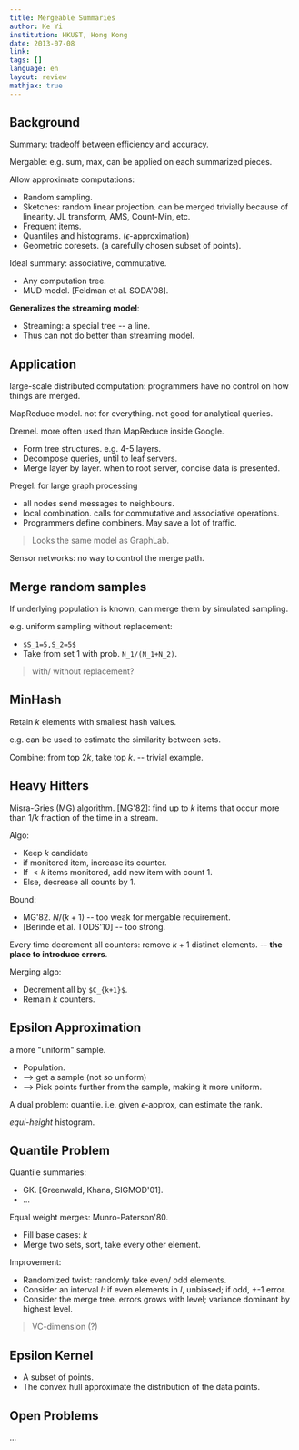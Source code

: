 ```yaml
---
title: Mergeable Summaries
author: Ke Yi
institution: HKUST, Hong Kong
date: 2013-07-08
link: 
tags: []
language: en
layout: review
mathjax: true
---
```


## Background

Summary: tradeoff between efficiency and accuracy.

Mergable: e.g. sum, max, can be applied on each summarized pieces.

Allow approximate computations:

   * Random sampling. 
   * Sketches: random linear projection.
   can be merged trivially because of linearity.
   JL transform, AMS, Count-Min, etc.
   * Frequent items.
   * Quantiles and histograms. ($\epsilon$-approximation)
   * Geometric coresets.
   (a carefully chosen subset of points). 

Ideal summary: associative, commutative.

   * Any computation tree.
   * MUD model. [Feldman et al. SODA'08].

**Generalizes the streaming model**:

   * Streaming: a special tree -- a line.
   * Thus can not do better than streaming model.

## Application

large-scale distributed computation:
programmers have no control on how things are merged.

MapReduce model.
not for everything.
not good for analytical queries.

Dremel. 
more often used than MapReduce inside Google.

   * Form tree structures. e.g. 4-5 layers.
   * Decompose queries, until to leaf servers. 
   * Merge layer by layer. 
   when to root server, concise data is presented.

Pregel: for large graph processing

   * all nodes send messages to neighbours. 
   * local combination. 
   calls for commutative and associative operations.
   * Programmers define combiners.
   May save a lot of traffic.

> Looks the same model as GraphLab.

Sensor networks:
no way to control the merge path.

## Merge random samples

If underlying population is known, can merge them by simulated sampling.

e.g. uniform sampling without replacement:

   * `$S_1=5,S_2=5$`
   * Take from set 1 with prob. `N_1/(N_1+N_2)`.

> with/ without replacement?

## MinHash

Retain $k$ elements with smallest hash values.

e.g. can be used to estimate the similarity between sets.

Combine: from top $2k$, take top $k$. -- trivial example.

## Heavy Hitters

Misra-Gries (MG) algorithm. [MG'82]:
find up to $k$ items that occur more than $1/k$ fraction of the time in a stream.

Algo:

   * Keep $k$ candidate
   * if monitored item, increase its counter.
   * If $<k$ items monitored, add new item with count 1.
   * Else, decrease all counts by 1.

Bound:

   * MG'82. $N/(k+1)$ -- too weak for mergable requirement.
   * [Berinde et al. TODS'10] -- too strong.

Every time decrement all counters:
remove $k+1$ distinct elements.
-- **the place to introduce errors**.

Merging algo:

   * Decrement all by `$C_{k+1}$`.
   * Remain $k$ counters.

## Epsilon Approximation

a more "uniform" sample.

   * Population.
   * --> get a sample (not so uniform)
   * --> Pick points further from the sample, making it more uniform.

A dual problem: quantile. 
i.e. given $\epsilon$-approx, can estimate the rank.

*equi-height* histogram.

## Quantile Problem

Quantile summaries:

   * GK. [Greenwald, Khana, SIGMOD'01].
   * ...

Equal weight merges: Munro-Paterson'80. 

   * Fill base cases: $k$
   * Merge two sets, sort, take every other element.

Improvement:

   * Randomized twist: randomly take even/ odd elements.
   * Consider an interval $I$:
   if even elements in $I$, unbiased; 
   if odd, +-1 error.
   * Consider the merge tree. 
   errors grows with level; 
   variance dominant by highest level.

> VC-dimension (?)

## Epsilon Kernel

   * A subset of points.
   * The convex hull approximate the distribution of the data points.

## Open Problems

...


